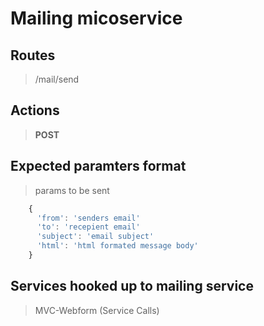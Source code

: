 # Mailing micoservice

## Routes 

> /mail/send

## Actions

> **POST**

## Expected paramters format

> params to be sent

```Javascript
    {
      'from': 'senders email'
      'to': 'recepient email'
      'subject': 'email subject'
      'html': 'html formated message body'
    }
```

## Services hooked up to mailing service

> MVC-Webform (Service Calls)